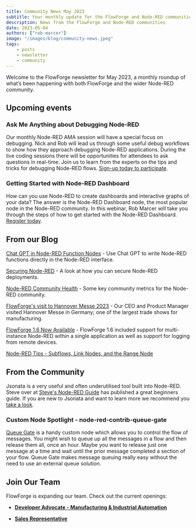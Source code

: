 ```yaml
---
title: Community News May 2023
subtitle: Your monthly update for the FlowForge and Node-RED communities
description: News from the FlowForge and Node-RED communities
date: 2023-05-04
authors: ["rob-marcer"]
image: "/images/blog/community-news.jpeg"
tags:
    - posts
    - newsletter
    - community
---
```


Welcome to the FlowForge newsletter for May 2023, a monthly roundup of what’s been happening with both FlowForge and the wider Node-RED community. 

<!--more-->

## Upcoming events

### Ask Me Anything about Debugging Node-RED
Our monthly Node-RED AMA session will have a special focus on debugging. Nick and Rob will lead us through some useful debug workflows to show how they approach debugging Node-RED applications. During the live coding sessions there will be opportunities for attendees to ask questions in real-time. Join us to learn from the experts on the tips and tricks for debugging Node-RED flows. [Sign-up today to participate](https://flowforge.com/ask-me-anything/ama-nodered-may/). 

### Getting Started with Node-RED Dashboard
How can you use Node-RED to create dashboards and interactive graphs of your data? The answer is the Node-RED Dashboard node, the most popular node in the Node-RED community. In this webinar, Rob Marcer will take you through the steps of how to get started with the Node-RED Dashboard. [Register today](https://flowforge.com/webinars/2023/getting-started-nodered-dashboard/).

## From our Blog

[Chat GPT in Node-RED Function Nodes](https://flowforge.com/blog/2023/05/chatgpt-nodered-fcn-node/) - Use Chat GPT to write Node-RED functions directly in the Node-RED interface.

[Securing Node-RED](https://flowforge.com/blog/2023/04/securing-node-red-in-production/) - A look at how you can secure Node-RED deployments.

[Node-RED Community Health](https://flowforge.com/blog/2023/04/nodered-community-health/) - Some key community metrics for the Node-RED community.

[FlowForge's visit to Hannover Messe 2023](https://flowforge.com/blog/2023/04/hannover-messe/) - Our CEO and Product Manager visited Hannover Messe in Germany; one of the largest trade shows for manufacturing.

[FlowForge 1.6 Now Available](https://flowforge.com/blog/2023/04/flowforge-1-6-released/) - FlowForge 1.6 included support for multi-instance Node-RED within a single application as well as support for logging from remote devices.

[Node-RED Tips - Subflows, Link Nodes, and the Range Node](https://flowforge.com/blog/2023/04/3-quick-node-red-tips-6/)

## From the Community

Jsonata is a very useful and often underutilised tool built into Node-RED. Steve over at [Steve's Node-RED Guide](https://stevesnoderedguide.com) has published a great beginners guide. If you are new to Jsonata and want to learn more we recommend you [take a look](https://stevesnoderedguide.com/node-red-and-jsonata-for-beginners).

### Custom Node Spotlight - node-red-contrib-queue-gate

[Queue Gate](https://flows.nodered.org/node/node-red-contrib-queue-gate) is a handy custom node which allows you to control the flow of messages. You might wish to queue up all the messages in a flow and then release them all, once an hour. Maybe you want to release just one message at a time and wait until the prior message completed a section of your flow. Queue Gate makes message queuing really easy without the need to use an external queue solution.

## Join Our Team
FlowForge is expanding our team. Check out the current openings:

* **[Developer Advocate - Manufacturing & Industrial Automation](https://boards.greenhouse.io/flowforge/jobs/4798023004)**

* **[Sales Representative](https://boards.greenhouse.io/flowforge/jobs/4843566004)**



